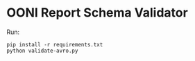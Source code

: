 # OONI Report Schema Validator

Run:

```
pip install -r requirements.txt
python validate-avro.py
```
